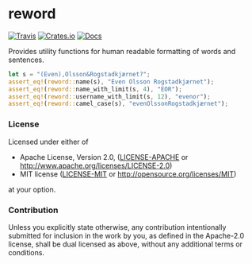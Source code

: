 # reword

[![Travis](https://travis-ci.com/evenorog/reword.svg?branch=master)](https://travis-ci.com/evenorog/reword)
[![Crates.io](https://img.shields.io/crates/v/reword.svg)](https://crates.io/crates/reword)
[![Docs](https://docs.rs/reword/badge.svg)](https://docs.rs/reword)

Provides utility functions for human readable formatting of words and sentences.

```rust
let s = "(Even),Olsson&Rogstadkjærnet?";
assert_eq!(reword::name(s), "Even Olsson Rogstadkjærnet");
assert_eq!(reword::name_with_limit(s, 4), "EOR");
assert_eq!(reword::username_with_limit(s, 12), "evenor");
assert_eq!(reword::camel_case(s), "evenOlssonRogstadkjærnet");
```

### License

Licensed under either of

 * Apache License, Version 2.0, ([LICENSE-APACHE](LICENSE-APACHE) or http://www.apache.org/licenses/LICENSE-2.0)
 * MIT license ([LICENSE-MIT](LICENSE-MIT) or http://opensource.org/licenses/MIT)

at your option.

### Contribution

Unless you explicitly state otherwise, any contribution intentionally submitted
for inclusion in the work by you, as defined in the Apache-2.0 license, shall be dual licensed as above, without any
additional terms or conditions.
